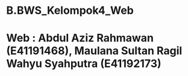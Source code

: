 # B.BWS_Kelompok4_Web

# Web : Abdul Aziz Rahmawan (E41191468), Maulana Sultan Ragil Wahyu Syahputra (E41192173)
